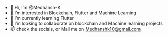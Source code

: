 - 👋 Hi, I’m @Medhansh-K
- 👀 I’m interested in Blockchain, Flutter and Machine Learning
- 🌱 I’m currently learning Flutter
- 💞️ I’m looking to collaborate on blockchain and Machine learning projects
- 📫 check the socials, or Mail me on Medhanshk10@gmail.com

<!---
Medhansh-K/Medhansh-K is a ✨ special ✨ repository because its `README.md` (this file) appears on your GitHub profile.
You can click the Preview link to take a look at your changes.
--->
